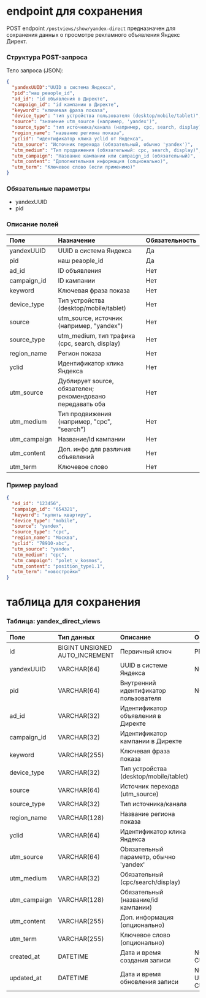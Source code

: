 # endpoint для сохранения
POST endpoint `/postviews/show/yandex-direct` предназначен для сохранения данных о просмотре рекламного объявления Яндекс Директ. 

### Структура POST-запроса

Тело запроса (JSON):

```json
{
  "yandexUUID":"UUID в система Яндекса",
  "pid":"наш peaople_id",
  "ad_id": "id объявления в Директе",
  "campaign_id": "id кампании в Директе",
  "keyword": "ключевая фраза показа",
  "device_type": "тип устройства пользователя (desktop/mobile/tablet)",
  "source": "значение utm_source (например, 'yandex')",
  "source_type": "тип источника/канала (например, cpc, search, display)",
  "region_name": "название региона показа",
  "yclid": "идентификатор клика yclid от Яндекса",
  "utm_source": "Источник перехода (обязательный, обычно 'yandex')",
  "utm_medium": "Тип продвижения (обязательный: cpc, search, display)",
  "utm_campaign": "Название кампании или campaign_id (обязательный)",
  "utm_content": "Дополнительная информация (опционально)",
  "utm_term": "Ключевое слово (если применимо)"
}
```


### Обязательные параметры

- yandexUUID
- pid


### Описание полей

| Поле | Назначение | Обязательность |
| :-- | :-- | :-- |
| yandexUUID | UUID в система Яндекса | Да |
| pid | наш peaople_id | Да |
| ad_id | ID объявления | Нет |
| campaign_id | ID кампании | Нет |
| keyword | Ключевая фраза показа | Нет |
| device_type | Тип устройства (desktop/mobile/tablet) | Нет |
| source | utm_source, источник (например, "yandex") | Нет |
| source_type | utm_medium, тип трафика (cpc, search, display) | Нет |
| region_name | Регион показа | Нет |
| yclid | Идентификатор клика Яндекса | Нет |
| utm_source | Дублирует source, обязателен; рекомендовано передавать оба | Нет |
| utm_medium | Тип продвижения (например, "cpc", "search") | Нет |
| utm_campaign | Название/Id кампании | Нет |
| utm_content | Доп. инфо для различия объявлений | Нет |
| utm_term | Ключевое слово | Нет |

### Пример payload

```json
{
  "ad_id": "123456",
  "campaign_id": "654321",
  "keyword": "купить квартиру",
  "device_type": "mobile",
  "source": "yandex",
  "source_type": "cpc",
  "region_name": "Москва",
  "yclid": "78910-abc",
  "utm_source": "yandex",
  "utm_medium": "cpc",
  "utm_campaign": "polet_v_kosmos",
  "utm_content": "position_type1.1",
  "utm_term": "новостройки"
}
```


# таблица для сохранения

### Таблица: yandex_direct_views

| Поле | Тип данных | Описание | Особенности |
| :-- | :-- | :-- | :-- |
| id | BIGINT UNSIGNED AUTO_INCREMENT | Первичный ключ | PRIMARY KEY |
| yandexUUID | VARCHAR(64) | UUID в системе Яндекса | NOT NULL |
| pid | VARCHAR(64) | Внутренний идентификатор пользователя | NOT NULL |
| ad_id | VARCHAR(32) | Идентификатор объявления в Директе |  |
| campaign_id | VARCHAR(32) | Идентификатор кампании в Директе |  |
| keyword | VARCHAR(255) | Ключевая фраза показа |  |
| device_type | VARCHAR(32) | Тип устройства (desktop/mobile/tablet) |  |
| source | VARCHAR(64) | Источник перехода (utm_source) |  |
| source_type | VARCHAR(32) | Тип источника/канала |  |
| region_name | VARCHAR(128) | Название региона показа |  |
| yclid | VARCHAR(64) | Идентификатор клика Яндекса |  |
| utm_source | VARCHAR(64) | Obязательный параметр, обычно 'yandex' | |
| utm_medium | VARCHAR(32) | Обязательный (cpc/search/display) | |
| utm_campaign | VARCHAR(128) | Обязательный (название/id кампании) | |
| utm_content | VARCHAR(255) | Доп. информация (опционально) |  |
| utm_term | VARCHAR(255) | Ключевое слово (опционально) |  |
| created_at | DATETIME | Дата и время создания записи | NOT NULL, DEFAULT CURRENT_TIMESTAMP |
| updated_at | DATETIME | Дата и время обновления записи | NOT NULL, ON UPDATE CURRENT_TIMESTAMP |


